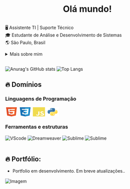 <!--Título-->
<div id="user-content-toc">
  <ul align="center">
    <summary><h1 style="display: inline-block">Olá mundo!</h1></summary>
</div>

<!-- Apresentação -->
<p>
🖥️ Assistente TI | Suporte Técnico<br>
🎓 Estudante de Análise e Desenvolvimento de Sistemas<br>
🌎 São Paulo, Brasil

<!-- Sobre mim -->
<details>
  <summary>Mais sobre mim</summary>

  - 💬 Olá! Me chamo Bruno, tenho 22 anos e atualmente trabalho como Assistente de TI enquanto curso Análise e Desenvolvimento de Sistemas na FMU. Busco sempre aprender e me manter atualizado sobre as tendências e tecnologias da área para contribuir com a melhoria contínua de meus serviços.

Minhas experiências e habilidades na área incluem:

•Instalação, montagem e desmontagem de computadores
•Instalação e configuração de impressoras: Laserjet/Deskjet
•Administração de rede utilizando Active Directory
•Configuração e otimização do Windows
•Conhecimento em redes (protocolos, VPN, firewall)
•Suporte remoto a usuários
•Resolução de problemas de hardware e software
•Gerenciamento de contas de usuário e permissões
•Monitoramento de segurança via Zabbix
•Monitoramento e suporte de firewall via PfSense
•Programação em HTML, CSS, JavaScript e Python

  - ⚡ Meu objetivo principal é cultivar uma carreira estável em tecnologia, sempre buscando o desenvolvimento pessoal e profissional. Comprometo-me em estar sempre atualizado com todas as tendências da área e estou pronto para enfrentar novos projetos e desafios que exigem criatividade, dedicação e resolução de problemas. \o/
</details>

<br><!-- Estatísticas -->
![Anurag's GitHub stats](https://github-readme-stats.vercel.app/api?username=Bruunoosilva&rank_icon=github&show_icons=true&theme=react)
![Top Langs](https://github-readme-stats.vercel.app/api/top-langs/?username=Bruunoosilva&layout=compact&theme=react)
</p>
  
## 🔥 Domínios
<!-- Linguagens de Programação -->
  <div style="flex-basis: 48%;">
    <h3>Linguagens de Programação</h3>
    <img align="center" alt="HTML" height="30" width="40" src="https://raw.githubusercontent.com/devicons/devicon/master/icons/html5/html5-original.svg">
    <img align="center" alt="CSS" height="30" width="40" src="https://raw.githubusercontent.com/devicons/devicon/master/icons/css3/css3-original.svg">
    <img align="center" alt="JS" height="30" width="40" src="https://raw.githubusercontent.com/devicons/devicon/master/icons/javascript/javascript-plain.svg">
    <img align="center" alt="Python" height="30" width="40" src="https://raw.githubusercontent.com/devicons/devicon/master/icons/python/python-original.svg">
  </div>
  
  <!-- Ferramentas e estruturas -->
  <div style="flex-basis: 48%;">
    <h3>Ferramentas e estruturas</h3>
    <img align="center" alt="VScode" height="32" width="40" src="https://cdn.jsdelivr.net/gh/devicons/devicon/icons/vscode/vscode-original.svg">
    <img align="center" alt="Dreamweaver" height="32" width="40" src="https://upload.wikimedia.org/wikipedia/commons/7/75/Adobe_Dreamweaver_CC_icon.svg">
    <img align="center" alt="Sublime" height="32" width="32" src="https://iconape.com/wp-content/files/yy/99728/png/sublime-text.png">
    <img align="center" alt="Sublime" height="32" width="32" src="https://github.githubassets.com/assets/GitHub-Mark-ea2971cee799.png">
  </div><br>

  <!-- Portfólio -->
## 🔥 Portfólio:
- Portfolio em desenvolvimento. Em breve atualizações..

<!-- GIF -->
<p align="left">
  <img align="center" width="600" src="https://user-images.githubusercontent.com/74038190/212749447-bfb7e725-6987-49d9-ae85-2015e3e7cc41.gif" alt="Imagem">
</p>
